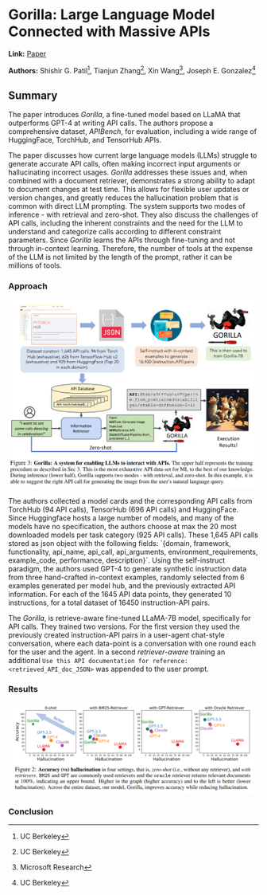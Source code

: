 # Gorilla: Large Language Model Connected with Massive APIs

**Link:** [Paper](https://arxiv.org/abs/2305.15334)

**Authors:** Shishir G. Patil[^1], Tianjun Zhang[^1], Xin Wang[^2], Joseph E. Gonzalez[^1]

[^1]: UC Berkeley
[^2]: Microsoft Research

## Summary

The paper introduces *Gorilla*, a fine-tuned model based on LLaMA that outperforms GPT-4 at writing API calls. The authors propose a comprehensive dataset, *APIBench*, for evaluation, including a wide range of HuggingFace, TorchHub, and TensorHub APIs.

The paper discusses how current large language models (LLMs) struggle to generate accurate API calls, often making incorrect input arguments or hallucinating incorrect usages. *Gorilla* addresses these issues and, when combined with a document retriever, demonstrates a strong ability to adapt to document changes at test time. This allows for flexible user updates or version changes, and greatly reduces the hallucination problem that is common with direct LLM prompting. The system supports two modes of inference - with retrieval and zero-shot. They also discuss the challenges of API calls, including the inherent constraints and the need for the LLM to understand and categorize calls according to different constraint parameters. Since *Gorilla* learns the APIs through fine-tuning and not through in-context learning. Therefore, the number of tools at the expense of the LLM is not limited by the length of the prompt, rather it can be millions of tools.

### Approach

![Gorilla Approach](./images/gorilla.png)

The authors collected a model cards and the corresponding API calls from TorchHub (94 API calls), TensorHub (696 API calls) and HuggingFace. Since Huggingface hosts a large number of models, and many of the models have no specification, the authors choose at max the 20 most downloaded models per task category (925 API calls). These 1,645 API calls stored as json object with the following fields: `{domain, framework, functionality, api_name, api_call, api_arguments, environment_requirements, example_code, performance, description}´. 
Using the self-instruct paradigm, the authors used GPT-4 to generate synthetic instruction data from three hand-crafted in-context examples, randomly selected from 6 examples generated per model hub, and the previously extracted API information. For each of the 1645 API data points, they generated 10 instructions, for a total dataset of 16450 instruction-API pairs.

The *Gorilla*, is retrieve-aware fine-tuned LLaMA-7B model, specifically for API calls. They trained two versions. For the first version they used the previously created instruction-API pairs in a user-agent chat-style conversation, where each data-point is a conversation with one round each for the user and the agent. In a second *retriever-aware* training an additional `Use this API documentation for reference: <retrieved_API_doc_JSON>` was appended to the user prompt.


### Results

![Accuracy vs. Hallucination](./images/results.png)


### Conclusion